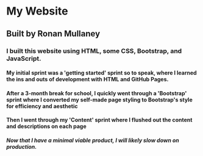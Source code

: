 # My Website
## Built by Ronan Mullaney
### I built this website using HTML, some CSS, Bootstrap, and JavaScript. 
#### My initial sprint was a 'getting started' sprint so to speak, where I learned the ins and outs of development with HTML and GitHub Pages.
#### After a 3-month break for school, I quickly went through a 'Bootstrap' sprint where I converted my self-made page styling to Bootstrap's style for efficiency and aesthetic
#### Then I went through my 'Content' sprint where I flushed out the content and descriptions on each page
##### Now that I have a minimal viable product, I will likely slow down on production.

